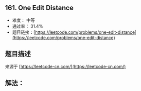 ## 161. One Edit Distance

- 难度： 中等
- 通过率： 31.4%
- 题目链接：[https://leetcode.com/problems/one-edit-distance](https://leetcode.com/problems/one-edit-distance)


## 题目描述

来源于 [https://leetcode-cn.com/](https://leetcode-cn.com/)



## 解法：